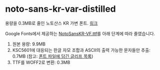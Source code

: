 # noto-sans-kr-var-distilled

용량을 0.3MB로 줄인 노토산스 KR 가변 폰트. [링크](./NotoSansKR-VF-distilled.woff2)

Google Fonts에서 제공하는 [NotoSansKR-VF.ttf](https://github.com/googlefonts/noto-cjk/blob/main/Sans/Variable/TTF/Subset/NotoSansKR-VF.ttf)를 아래 단계에 따라 줄였습니다.

1. 원본 용량: 9.9MB
2. KSC5601에 대응되는 한글 자모 조합과 ASCII의 출력 가능한 문자들만 추출: 0.7MB (참고: [폰트 파일에 담긴 글리프 목록](./glyphs.txt))
3. TTF를 WOFF2로 변환: 0.3MB
